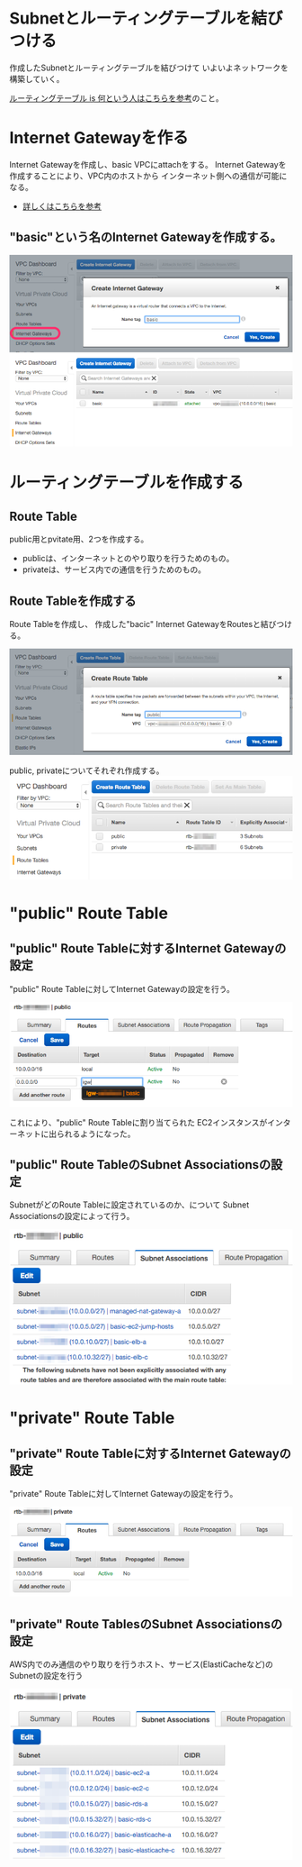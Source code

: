 # Subnetとルーティングテーブルを結びつける

作成したSubnetとルーティングテーブルを結びつけて
いよいよネットワークを構築していく。

[ルーティングテーブル is 何という人はこちらを参考](http://docs.aws.amazon.com/ja_jp/AmazonVPC/latest/UserGuide/VPC_Route_Tables.html)のこと。

# Internet Gatewayを作る

Internet Gatewayを作成し、basic VPCにattachをする。
Internet Gatewayを作成することにより、VPC内のホストから
インターネット側への通信が可能になる。

- [詳しくはこちらを参考](http://docs.aws.amazon.com/ja_jp/AmazonVPC/latest/UserGuide/VPC_Internet_Gateway.html)


## "basic"という名のInternet Gatewayを作成する。

![CREATE INTERNET GATEWAY](./image/internet-gateway.png)
![INTERNET GATEWAY THE BASIC](./image/internet-gateway-the-basic.png)

# ルーティングテーブルを作成する

## Route Table

public用とpvitate用、2つを作成する。

- publicは、インターネットとのやり取りを行うためのもの。
- privateは、サービス内での通信を行うためのもの。

## Route Tableを作成する

Route Tableを作成し、
作成した"bacic" Internet GatewayをRoutesと結びつける。

![ROUTE TABLES](./image/create-route-table.png)

public, privateについてそれぞれ作成する。
![ROUTE TABLE CREATE PUBLIC AND PRIVATE](./image/create-route-table-public-and-private.png)

# "public" Route Table

## "public" Route Tableに対するInternet Gatewayの設定

"public" Route Tableに対してInternet Gatewayの設定を行う。

![SETTING OF PUBLIC](./image/setting-of-public.png)

これにより、"public" Route Tableに割り当てられた
EC2インスタンスがインターネットに出られるようになった。

## "public" Route TableのSubnet Associationsの設定

SubnetがどのRoute Tableに設定されているのか、について
Subnet Associationsの設定によって行う。

![SUBNET ASSOCIATIONS FOR PUBLIC](./image/subnet-associations-for-public.png)

# "private" Route Table

## "private" Route Tableに対するInternet Gatewayの設定

"private" Route Tableに対してInternet Gatewayの設定を行う。

![PRIVATE NAT GATEWAY](./image/routes-for-private.png)

## "private" Route TablesのSubnet Associationsの設定

AWS内でのみ通信のやり取りを行うホスト、サービス(ElastiCacheなど)の
Subnetの設定を行う

![SUBNET ASSOCIATIONS FOR PRIVATE](./image/subnet-association-for-private.png)

